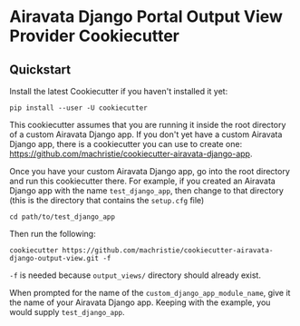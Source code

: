 # Airavata Django Portal Output View Provider Cookiecutter

## Quickstart

Install the latest Cookiecutter if you haven't installed it yet:

    pip install --user -U cookiecutter

This cookiecutter assumes that you are running it inside the root directory of a
custom Airavata Django app. If you don't yet have a custom Airavata Django app,
there is a cookiecutter you can use to create one:
https://github.com/machristie/cookiecutter-airavata-django-app.

Once you have your custom Airavata Django app, go into the root directory and
run this cookiecutter there. For example, if you created an Airavata Django app
with the name `test_django_app`, then change to that directory (this is the
directory that contains the `setup.cfg` file)

    cd path/to/test_django_app

Then run the following:

    cookiecutter https://github.com/machristie/cookiecutter-airavata-django-output-view.git -f

`-f` is needed because `output_views/` directory should already exist.

When prompted for the name of the `custom_django_app_module_name`, give it the
name of your Airavata Django app. Keeping with the example, you would supply
`test_django_app`.
